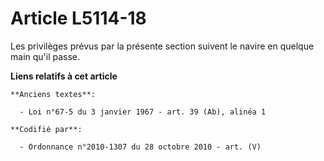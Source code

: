 # Article L5114-18

Les privilèges prévus par la présente section suivent le navire en quelque main qu'il passe.

**Liens relatifs à cet article**

	**Anciens textes**:

	  - Loi n°67-5 du 3 janvier 1967 - art. 39 (Ab), alinéa 1

	**Codifié par**:

	  - Ordonnance n°2010-1307 du 28 octobre 2010 - art. (V)
